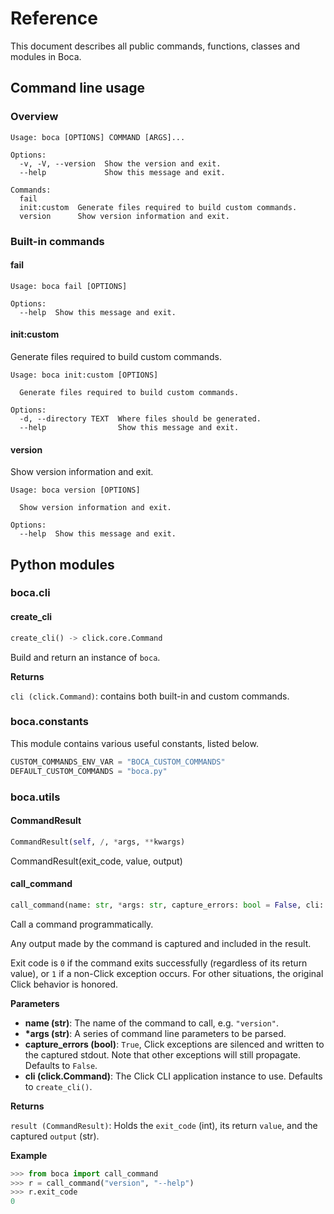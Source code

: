 # Reference

This document describes all public commands, functions, classes and modules in Boca.
## Command line usage

### Overview

```
Usage: boca [OPTIONS] COMMAND [ARGS]...

Options:
  -v, -V, --version  Show the version and exit.
  --help             Show this message and exit.

Commands:
  fail
  init:custom  Generate files required to build custom commands.
  version      Show version information and exit.
```

### Built-in commands

#### fail


```
Usage: boca fail [OPTIONS]

Options:
  --help  Show this message and exit.
```

#### init:custom

Generate files required to build custom commands.
```
Usage: boca init:custom [OPTIONS]

  Generate files required to build custom commands.

Options:
  -d, --directory TEXT  Where files should be generated.
  --help                Show this message and exit.
```

#### version

Show version information and exit.
```
Usage: boca version [OPTIONS]

  Show version information and exit.

Options:
  --help  Show this message and exit.
```

## Python modules

###  boca.cli



####  create_cli


```python
create_cli() -> click.core.Command
```
Build and return an instance of `boca`.

__Returns__

`cli (click.Command)`: contains both built-in and custom commands.

###  boca.constants


This module contains various useful constants, listed below.
```python
CUSTOM_COMMANDS_ENV_VAR = "BOCA_CUSTOM_COMMANDS"
DEFAULT_CUSTOM_COMMANDS = "boca.py"
```
###  boca.utils



####  CommandResult


```python
CommandResult(self, /, *args, **kwargs)
```
CommandResult(exit_code, value, output)
####  call_command


```python
call_command(name: str, *args: str, capture_errors: bool = False, cli: click.core.Command = None) -> boca.utils.CommandResult
```
Call a command programmatically.

Any output made by the command is captured and included in the result.

Exit code is `0` if the command exits successfully (regardless of its return value), or `1` if a non-Click exception occurs. For other situations, the original Click behavior is honored.

__Parameters__

- __name (str)__:
    The name of the command to call, e.g. `"version"`.
- __*args (str)__:
    A series of command line parameters to be parsed.
- __capture_errors (bool)__:
    `True`, Click exceptions are silenced and written to the captured stdout. Note that other exceptions will still propagate. Defaults to `False`.
- __cli (click.Command)__:
    The Click CLI application instance to use. Defaults to `create_cli()`.

__Returns__

`result (CommandResult)`:
    Holds the `exit_code` (int), its return `value`,
    and the captured `output` (str).

__Example__


```python
>>> from boca import call_command
>>> r = call_command("version", "--help")
>>> r.exit_code
0
```

